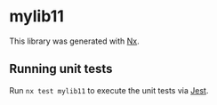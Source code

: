 # mylib11

This library was generated with [Nx](https://nx.dev).

## Running unit tests

Run `nx test mylib11` to execute the unit tests via [Jest](https://jestjs.io).
